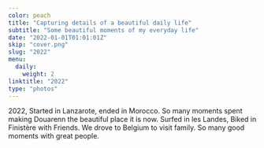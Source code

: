 ```yaml
---
color: peach
title: "Capturing details of a beautiful daily life"
subtitle: "Some beautiful moments of my everyday life"
date: "2022-01-01T01:01:01Z"
skip: "cover.png"
slug: "2022"
menu:
  daily:
    weight: 2
linktitle: "2022"
type: "photos"
---
```


2022, Started in Lanzarote, ended in Morocco.
So many moments spent making Douarenn the beautiful place it is now.
Surfed in les Landes, Biked in Finistère with Friends. 
We drove to Belgium to visit family. So many good moments with great people.  
